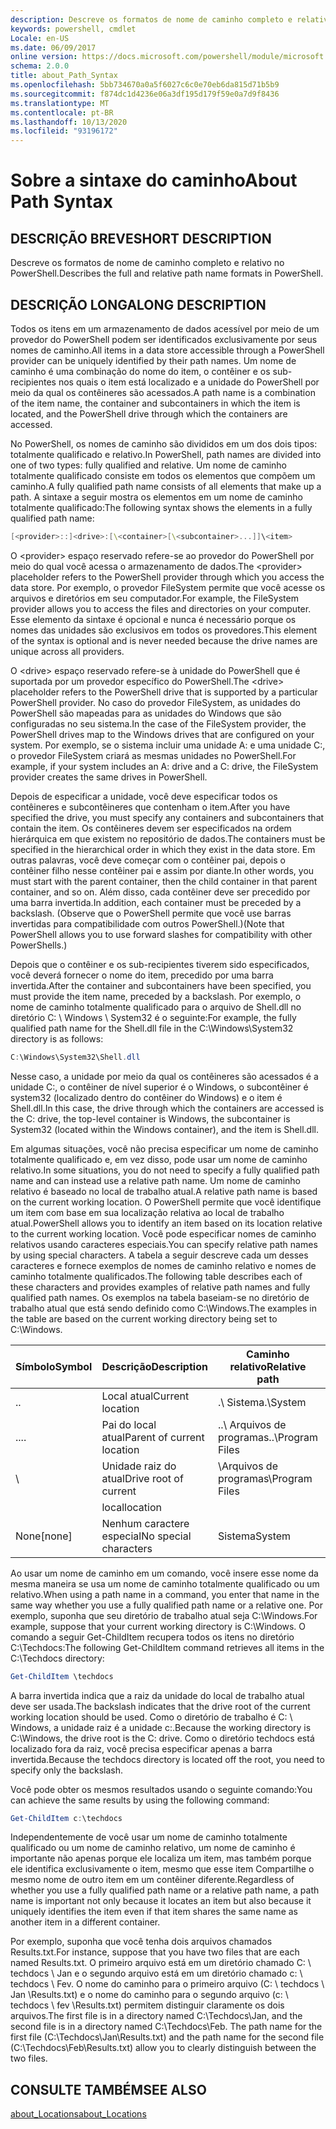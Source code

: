 ```yaml
---
description: Descreve os formatos de nome de caminho completo e relativo no PowerShell.
keywords: powershell, cmdlet
Locale: en-US
ms.date: 06/09/2017
online version: https://docs.microsoft.com/powershell/module/microsoft.powershell.core/about/about_path_syntax?view=powershell-5.1&WT.mc_id=ps-gethelp
schema: 2.0.0
title: about_Path_Syntax
ms.openlocfilehash: 5bb734670a0a5f6027c6c0e70eb6da815d71b5b9
ms.sourcegitcommit: f874dc1d4236e06a3df195d179f59e0a7d9f8436
ms.translationtype: MT
ms.contentlocale: pt-BR
ms.lasthandoff: 10/13/2020
ms.locfileid: "93196172"
---
```

# <a name="about-path-syntax"></a><span data-ttu-id="b2c28-104">Sobre a sintaxe do caminho</span><span class="sxs-lookup"><span data-stu-id="b2c28-104">About Path Syntax</span></span>

## <a name="short-description"></a><span data-ttu-id="b2c28-105">DESCRIÇÃO BREVE</span><span class="sxs-lookup"><span data-stu-id="b2c28-105">SHORT DESCRIPTION</span></span>

<span data-ttu-id="b2c28-106">Descreve os formatos de nome de caminho completo e relativo no PowerShell.</span><span class="sxs-lookup"><span data-stu-id="b2c28-106">Describes the full and relative path name formats in  PowerShell.</span></span>

## <a name="long-description"></a><span data-ttu-id="b2c28-107">DESCRIÇÃO LONGA</span><span class="sxs-lookup"><span data-stu-id="b2c28-107">LONG DESCRIPTION</span></span>

<span data-ttu-id="b2c28-108">Todos os itens em um armazenamento de dados acessível por meio de um provedor do PowerShell podem ser identificados exclusivamente por seus nomes de caminho.</span><span class="sxs-lookup"><span data-stu-id="b2c28-108">All items in a data store accessible through a PowerShell provider can be uniquely identified by their path names.</span></span> <span data-ttu-id="b2c28-109">Um nome de caminho é uma combinação do nome do item, o contêiner e os sub-recipientes nos quais o item está localizado e a unidade do PowerShell por meio da qual os contêineres são acessados.</span><span class="sxs-lookup"><span data-stu-id="b2c28-109">A path name is a combination of the item name, the container and subcontainers in which the item is located, and the PowerShell drive through which the containers are accessed.</span></span>

<span data-ttu-id="b2c28-110">No PowerShell, os nomes de caminho são divididos em um dos dois tipos: totalmente qualificado e relativo.</span><span class="sxs-lookup"><span data-stu-id="b2c28-110">In PowerShell, path names are divided into one of two types: fully qualified and relative.</span></span> <span data-ttu-id="b2c28-111">Um nome de caminho totalmente qualificado consiste em todos os elementos que compõem um caminho.</span><span class="sxs-lookup"><span data-stu-id="b2c28-111">A fully qualified path name consists of all elements that make up a path.</span></span> <span data-ttu-id="b2c28-112">A sintaxe a seguir mostra os elementos em um nome de caminho totalmente qualificado:</span><span class="sxs-lookup"><span data-stu-id="b2c28-112">The following syntax shows the elements in a fully qualified path name:</span></span>

```powershell
[<provider>::]<drive>:[\<container>[\<subcontainer>...]]\<item>
```

<span data-ttu-id="b2c28-113">O \<provider\> espaço reservado refere-se ao provedor do PowerShell por meio do qual você acessa o armazenamento de dados.</span><span class="sxs-lookup"><span data-stu-id="b2c28-113">The \<provider\> placeholder refers to the PowerShell provider through which you access the data store.</span></span> <span data-ttu-id="b2c28-114">Por exemplo, o provedor FileSystem permite que você acesse os arquivos e diretórios em seu computador.</span><span class="sxs-lookup"><span data-stu-id="b2c28-114">For example, the FileSystem provider allows you to access the files and directories on your computer.</span></span> <span data-ttu-id="b2c28-115">Esse elemento da sintaxe é opcional e nunca é necessário porque os nomes das unidades são exclusivos em todos os provedores.</span><span class="sxs-lookup"><span data-stu-id="b2c28-115">This element of the syntax is optional and is never needed because the drive names are unique across all providers.</span></span>

<span data-ttu-id="b2c28-116">O \<drive\> espaço reservado refere-se à unidade do PowerShell que é suportada por um provedor específico do PowerShell.</span><span class="sxs-lookup"><span data-stu-id="b2c28-116">The \<drive\> placeholder refers to the PowerShell drive that is supported by a particular PowerShell provider.</span></span> <span data-ttu-id="b2c28-117">No caso do provedor FileSystem, as unidades do PowerShell são mapeadas para as unidades do Windows que são configuradas no seu sistema.</span><span class="sxs-lookup"><span data-stu-id="b2c28-117">In the case of the FileSystem provider, the PowerShell drives map to the Windows drives that are configured on your system.</span></span> <span data-ttu-id="b2c28-118">Por exemplo, se o sistema incluir uma unidade A: e uma unidade C:, o provedor FileSystem criará as mesmas unidades no PowerShell.</span><span class="sxs-lookup"><span data-stu-id="b2c28-118">For example, if your system includes an A: drive and a C: drive, the FileSystem provider creates the same drives in PowerShell.</span></span>

<span data-ttu-id="b2c28-119">Depois de especificar a unidade, você deve especificar todos os contêineres e subcontêineres que contenham o item.</span><span class="sxs-lookup"><span data-stu-id="b2c28-119">After you have specified the drive, you must specify any containers and subcontainers that contain the item.</span></span> <span data-ttu-id="b2c28-120">Os contêineres devem ser especificados na ordem hierárquica em que existem no repositório de dados.</span><span class="sxs-lookup"><span data-stu-id="b2c28-120">The containers must be specified in the hierarchical order in which they exist in the data store.</span></span> <span data-ttu-id="b2c28-121">Em outras palavras, você deve começar com o contêiner pai, depois o contêiner filho nesse contêiner pai e assim por diante.</span><span class="sxs-lookup"><span data-stu-id="b2c28-121">In other words, you must start with the parent container, then the child container in that parent container, and so on.</span></span> <span data-ttu-id="b2c28-122">Além disso, cada contêiner deve ser precedido por uma barra invertida.</span><span class="sxs-lookup"><span data-stu-id="b2c28-122">In addition, each container must be preceded by a backslash.</span></span> <span data-ttu-id="b2c28-123">(Observe que o PowerShell permite que você use barras invertidas para compatibilidade com outros PowerShell.)</span><span class="sxs-lookup"><span data-stu-id="b2c28-123">(Note that PowerShell allows you to use forward slashes for compatibility with other PowerShells.)</span></span>

<span data-ttu-id="b2c28-124">Depois que o contêiner e os sub-recipientes tiverem sido especificados, você deverá fornecer o nome do item, precedido por uma barra invertida.</span><span class="sxs-lookup"><span data-stu-id="b2c28-124">After the container and subcontainers have been specified, you must provide the item name, preceded by a backslash.</span></span> <span data-ttu-id="b2c28-125">Por exemplo, o nome de caminho totalmente qualificado para o arquivo de Shell.dll no diretório C: \\ Windows \\ System32 é o seguinte:</span><span class="sxs-lookup"><span data-stu-id="b2c28-125">For example, the fully qualified path name for the Shell.dll file in the C:\\Windows\\System32 directory is as follows:</span></span>

```powershell
C:\Windows\System32\Shell.dll
```

<span data-ttu-id="b2c28-126">Nesse caso, a unidade por meio da qual os contêineres são acessados é a unidade C:, o contêiner de nível superior é o Windows, o subcontêiner é system32 (localizado dentro do contêiner do Windows) e o item é Shell.dll.</span><span class="sxs-lookup"><span data-stu-id="b2c28-126">In this case, the drive through which the containers are accessed is the C: drive, the top-level container is Windows, the subcontainer is System32 (located within the Windows container), and the item is Shell.dll.</span></span>

<span data-ttu-id="b2c28-127">Em algumas situações, você não precisa especificar um nome de caminho totalmente qualificado e, em vez disso, pode usar um nome de caminho relativo.</span><span class="sxs-lookup"><span data-stu-id="b2c28-127">In some situations, you do not need to specify a fully qualified path name and can instead use a relative path name.</span></span> <span data-ttu-id="b2c28-128">Um nome de caminho relativo é baseado no local de trabalho atual.</span><span class="sxs-lookup"><span data-stu-id="b2c28-128">A relative path name is based on the current working location.</span></span> <span data-ttu-id="b2c28-129">O PowerShell permite que você identifique um item com base em sua localização relativa ao local de trabalho atual.</span><span class="sxs-lookup"><span data-stu-id="b2c28-129">PowerShell allows you to identify an item based on its location relative to the current working location.</span></span> <span data-ttu-id="b2c28-130">Você pode especificar nomes de caminho relativos usando caracteres especiais.</span><span class="sxs-lookup"><span data-stu-id="b2c28-130">You can specify relative path names by using special characters.</span></span> <span data-ttu-id="b2c28-131">A tabela a seguir descreve cada um desses caracteres e fornece exemplos de nomes de caminho relativo e nomes de caminho totalmente qualificados.</span><span class="sxs-lookup"><span data-stu-id="b2c28-131">The following table describes each of these characters and provides examples of relative path names and fully qualified path names.</span></span> <span data-ttu-id="b2c28-132">Os exemplos na tabela baseiam-se no diretório de trabalho atual que está sendo definido como C:\Windows.</span><span class="sxs-lookup"><span data-stu-id="b2c28-132">The examples in the table are based on the current working directory being set to C:\Windows.</span></span>

|<span data-ttu-id="b2c28-133">Símbolo</span><span class="sxs-lookup"><span data-stu-id="b2c28-133">Symbol</span></span>|<span data-ttu-id="b2c28-134">Descrição</span><span class="sxs-lookup"><span data-stu-id="b2c28-134">Description</span></span>               |<span data-ttu-id="b2c28-135">Caminho relativo</span><span class="sxs-lookup"><span data-stu-id="b2c28-135">Relative path</span></span>    |<span data-ttu-id="b2c28-136">Caminho completo</span><span class="sxs-lookup"><span data-stu-id="b2c28-136">Full path</span></span>          |
|------|--------------------------|-----------------|-------------------|
|<span data-ttu-id="b2c28-137">.</span><span class="sxs-lookup"><span data-stu-id="b2c28-137">.</span></span>     |<span data-ttu-id="b2c28-138">Local atual</span><span class="sxs-lookup"><span data-stu-id="b2c28-138">Current location</span></span>          |<span data-ttu-id="b2c28-139">.\\ Sistema</span><span class="sxs-lookup"><span data-stu-id="b2c28-139">.\\System</span></span>        |<span data-ttu-id="b2c28-140">c: \\ \\ sistema Windows</span><span class="sxs-lookup"><span data-stu-id="b2c28-140">c:\\Windows\\System</span></span>|
|<span data-ttu-id="b2c28-141">..</span><span class="sxs-lookup"><span data-stu-id="b2c28-141">..</span></span>    |<span data-ttu-id="b2c28-142">Pai do local atual</span><span class="sxs-lookup"><span data-stu-id="b2c28-142">Parent of current location</span></span>|<span data-ttu-id="b2c28-143">..\\ Arquivos de programas</span><span class="sxs-lookup"><span data-stu-id="b2c28-143">..\\Program Files</span></span>|<span data-ttu-id="b2c28-144">c: \\ arquivos de programas</span><span class="sxs-lookup"><span data-stu-id="b2c28-144">c:\\Program Files</span></span>  |
|\     |<span data-ttu-id="b2c28-145">Unidade raiz do atual</span><span class="sxs-lookup"><span data-stu-id="b2c28-145">Drive root of current</span></span>     |<span data-ttu-id="b2c28-146">\\Arquivos de programas</span><span class="sxs-lookup"><span data-stu-id="b2c28-146">\\Program Files</span></span>  |<span data-ttu-id="b2c28-147">c: \\ arquivos de programas</span><span class="sxs-lookup"><span data-stu-id="b2c28-147">c:\\Program Files</span></span>  |
|      |<span data-ttu-id="b2c28-148">local</span><span class="sxs-lookup"><span data-stu-id="b2c28-148">location</span></span>                  |                 |                   |
|<span data-ttu-id="b2c28-149">None</span><span class="sxs-lookup"><span data-stu-id="b2c28-149">[none]</span></span>|<span data-ttu-id="b2c28-150">Nenhum caractere especial</span><span class="sxs-lookup"><span data-stu-id="b2c28-150">No special characters</span></span>     |<span data-ttu-id="b2c28-151">Sistema</span><span class="sxs-lookup"><span data-stu-id="b2c28-151">System</span></span>           |<span data-ttu-id="b2c28-152">c: \\ \\ sistema Windows</span><span class="sxs-lookup"><span data-stu-id="b2c28-152">c:\\Windows\\System</span></span>|

<span data-ttu-id="b2c28-153">Ao usar um nome de caminho em um comando, você insere esse nome da mesma maneira se usa um nome de caminho totalmente qualificado ou um relativo.</span><span class="sxs-lookup"><span data-stu-id="b2c28-153">When using a path name in a command, you enter that name in the same way whether you use a fully qualified path name or a relative one.</span></span> <span data-ttu-id="b2c28-154">Por exemplo, suponha que seu diretório de trabalho atual seja C:\Windows.</span><span class="sxs-lookup"><span data-stu-id="b2c28-154">For example, suppose that your current working directory is C:\Windows.</span></span> <span data-ttu-id="b2c28-155">O comando a seguir Get-ChildItem recupera todos os itens no diretório C:\Techdocs:</span><span class="sxs-lookup"><span data-stu-id="b2c28-155">The following Get-ChildItem command retrieves all items in the C:\Techdocs directory:</span></span>

```powershell
Get-ChildItem \techdocs
```

<span data-ttu-id="b2c28-156">A barra invertida indica que a raiz da unidade do local de trabalho atual deve ser usada.</span><span class="sxs-lookup"><span data-stu-id="b2c28-156">The backslash indicates that the drive root of the current working location should be used.</span></span> <span data-ttu-id="b2c28-157">Como o diretório de trabalho é C: \\ Windows, a unidade raiz é a unidade c:.</span><span class="sxs-lookup"><span data-stu-id="b2c28-157">Because the working directory is C:\\Windows, the drive root is the C: drive.</span></span> <span data-ttu-id="b2c28-158">Como o diretório techdocs está localizado fora da raiz, você precisa especificar apenas a barra invertida.</span><span class="sxs-lookup"><span data-stu-id="b2c28-158">Because the techdocs directory is located off the root, you need to specify only the backslash.</span></span>

<span data-ttu-id="b2c28-159">Você pode obter os mesmos resultados usando o seguinte comando:</span><span class="sxs-lookup"><span data-stu-id="b2c28-159">You can achieve the same results by using the following command:</span></span>

```powershell
Get-ChildItem c:\techdocs
```

<span data-ttu-id="b2c28-160">Independentemente de você usar um nome de caminho totalmente qualificado ou um nome de caminho relativo, um nome de caminho é importante não apenas porque ele localiza um item, mas também porque ele identifica exclusivamente o item, mesmo que esse item Compartilhe o mesmo nome de outro item em um contêiner diferente.</span><span class="sxs-lookup"><span data-stu-id="b2c28-160">Regardless of whether you use a fully qualified path name or a relative path name, a path name is important not only because it locates an item but also because it uniquely identifies the item even if that item shares the same name as another item in a different container.</span></span>

<span data-ttu-id="b2c28-161">Por exemplo, suponha que você tenha dois arquivos chamados Results.txt.</span><span class="sxs-lookup"><span data-stu-id="b2c28-161">For instance, suppose that you have two files that are each named Results.txt.</span></span>
<span data-ttu-id="b2c28-162">O primeiro arquivo está em um diretório chamado C: \\ techdocs \\ Jan e o segundo arquivo está em um diretório chamado c: \\ techdocs \\ Fev. O nome do caminho para o primeiro arquivo (C: \\ techdocs \\ Jan \\Results.txt) e o nome do caminho para o segundo arquivo (c: \\ techdocs \\ fev \\Results.txt) permitem distinguir claramente os dois arquivos.</span><span class="sxs-lookup"><span data-stu-id="b2c28-162">The first file is in a directory named C:\\Techdocs\\Jan, and the second file is in a directory named C:\\Techdocs\\Feb. The path name for the first file (C:\\Techdocs\\Jan\\Results.txt) and the path name for the second file (C:\\Techdocs\\Feb\\Results.txt) allow you to clearly distinguish between the two files.</span></span>

## <a name="see-also"></a><span data-ttu-id="b2c28-163">CONSULTE TAMBÉM</span><span class="sxs-lookup"><span data-stu-id="b2c28-163">SEE ALSO</span></span>

[<span data-ttu-id="b2c28-164">about_Locations</span><span class="sxs-lookup"><span data-stu-id="b2c28-164">about_Locations</span></span>](about_Locations.md)
